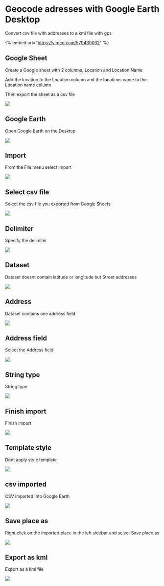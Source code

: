 # Geocode adresses with Google Earth Desktop

Convert csv file with addresses to a kml file with gps

{% embed url="https://vimeo.com/579430032" %}



## Google Sheet

Create a Google sheet with 2 columns, Location and Location Name

Add the location to the Location column and the locations name to the Location name column

Then export the sheet as a csv file

![](https://www.commonspace.uk/_media/uploads/01-gsheets.jpg)

## Google Earth

Open Google Earth on the Desktop

![](https://www.commonspace.uk/_media/uploads/02-ge.jpg)

## Import

From the File menu select import

![](https://www.commonspace.uk/_media/uploads/03-ge-import.jpg)

## Select csv file

Select the csv file you exported from Google Sheets

![](https://www.commonspace.uk/_media/uploads/04-ge-import-csv.jpg)

## Delimiter

Specify the delimiter

![](https://www.commonspace.uk/_media/uploads/05-ge-delim.jpg)

## Dataset

Dataset doesnt contain latitude or longitude but Street addresses

![](https://www.commonspace.uk/_media/uploads/06-ge-lon-lat.jpg)

## Address

Dataset contains one address field

![](https://www.commonspace.uk/_media/uploads/07-ge-address.jpg)

## Address field

Select the Address field

![](https://www.commonspace.uk/_media/uploads/08-ge-address-location.jpg)

## String type

String type

![](https://www.commonspace.uk/_media/uploads/09-ge-field-types.jpg)

## Finish import

Finish import

![](https://www.commonspace.uk/_media/uploads/10-ge-import-finish.jpg)

## Template style

Dont apply style template

![](https://www.commonspace.uk/_media/uploads/11-ge-template.jpg)

## csv imported

CSV imported into Google Earth

![](https://www.commonspace.uk/_media/uploads/12-ge-imported.jpg)

## Save place as

Right click on the imported place in the left sidebar and select Save place as

![](https://www.commonspace.uk/_media/uploads/13-ge-save-place.jpg)

## Export as kml

Export as a kml file

![](https://www.commonspace.uk/_media/uploads/14-ge-save-place-dialog.jpg)


